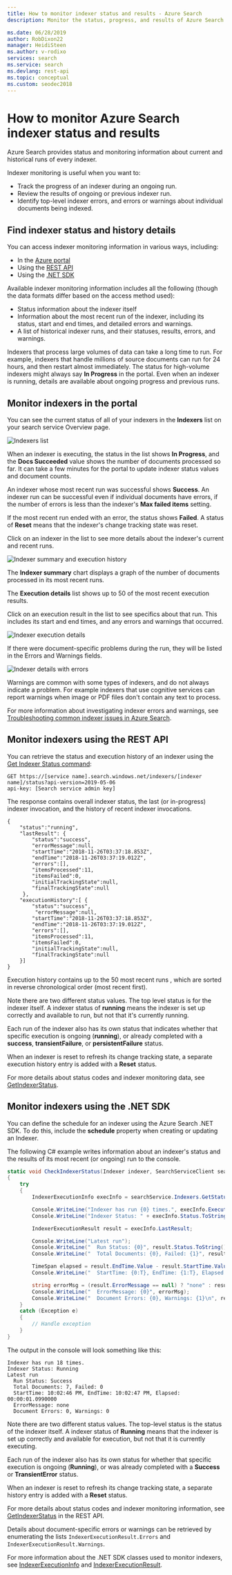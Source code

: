 ```yaml
---
title: How to monitor indexer status and results - Azure Search
description: Monitor the status, progress, and results of Azure Search indexers in the Azure portal, using the REST API, or the .NET SDK.

ms.date: 06/28/2019
author: RobDixon22
manager: HeidiSteen
ms.author: v-rodixo
services: search
ms.service: search
ms.devlang: rest-api
ms.topic: conceptual
ms.custom: seodec2018
---
```


# How to monitor Azure Search indexer status and results

Azure Search provides status and monitoring information about current and historical runs of every indexer.

Indexer monitoring is useful when you want to:

* Track the progress of an indexer during an ongoing run.
* Review the results of ongoing or previous indexer run.
* Identify top-level indexer errors, and errors or warnings about individual documents being indexed.

## Find indexer status and history details

You can access indexer monitoring information in various ways, including:

* In the [Azure portal](#portal)
* Using the [REST API](#restapi)
* Using the [.NET SDK](#dotnetsdk)

Available indexer monitoring information includes all the following (though the data formats differ based on the access method used):

* Status information about the indexer itself
* Information about the most recent run of the indexer, including its status, start and end times, and detailed errors and warnings.
* A list of historical indexer runs, and their statuses, results, errors, and warnings.

Indexers that process large volumes of data can take a long time to run. For example, indexers that handle millions of source documents can run for 24 hours, and then restart almost immediately. The status for high-volume indexers might always say **In Progress** in the portal. Even when an indexer is running, details are available about ongoing progress and previous runs.

<a name="portal"></a>

## Monitor indexers in the portal

You can see the current status of all of your indexers in the **Indexers** list on your search service Overview page.

   ![Indexers list](media/search-monitor-indexers/indexers-list.png "Indexers list")

When an indexer is executing, the status in the list shows **In Progress**, and the **Docs Succeeded** value shows the number of documents processed so far. It can take a few minutes for the portal to update indexer status values and document counts.

An indexer whose most recent run was successful shows **Success**. An indexer run can be successful even if individual documents have errors, if the number of errors is less than the indexer's **Max failed items** setting.

If the most recent run ended with an error, the status shows **Failed**. A status of **Reset** means that the indexer's change tracking state was reset.

Click on an indexer in the list to see more details about the indexer's current and recent runs.

   ![Indexer summary and execution history](media/search-monitor-indexers/indexer-summary.png "Indexer summary and execution history")

The **Indexer summary** chart displays a graph of the number of documents processed in its most recent runs.

The **Execution details** list shows up to 50 of the most recent execution results.

Click on an execution result in the list to see specifics about that run. This includes its start and end times, and any errors and warnings that occurred.

   ![Indexer execution details](media/search-monitor-indexers/indexer-execution.png "Indexer execution details")

If there were document-specific problems during the run, they will be listed in the Errors and Warnings fields.

   ![Indexer details with errors](media/search-monitor-indexers/indexer-execution-error.png "Indexer details with errors")

Warnings are common with some types of indexers, and do not always indicate a problem. For example indexers that use cognitive services can report warnings when image or PDF files don't contain any text to process.

For more information about investigating indexer errors and warnings, see [Troubleshooting common indexer issues in Azure Search](search-indexer-troubleshooting..md).

<a name="restApi"></a>

## Monitor indexers using the REST API

You can retrieve the status and execution history of an indexer using the [Get Indexer Status command](https://docs.microsoft.com/rest/api/searchservice/get-indexer-status):

    GET https://[service name].search.windows.net/indexers/[indexer name]/status?api-version=2019-05-06
    api-key: [Search service admin key]

The response contains overall indexer status, the last (or in-progress) indexer invocation, and the history of recent indexer invocations.

    {
        "status":"running",
        "lastResult": {
            "status":"success",
            "errorMessage":null,
            "startTime":"2018-11-26T03:37:18.853Z",
            "endTime":"2018-11-26T03:37:19.012Z",
            "errors":[],
            "itemsProcessed":11,
            "itemsFailed":0,
            "initialTrackingState":null,
            "finalTrackingState":null
         },
        "executionHistory":[ {
            "status":"success",
             "errorMessage":null,
            "startTime":"2018-11-26T03:37:18.853Z",
            "endTime":"2018-11-26T03:37:19.012Z",
            "errors":[],
            "itemsProcessed":11,
            "itemsFailed":0,
            "initialTrackingState":null,
            "finalTrackingState":null
        }]
    }

Execution history contains up to the 50 most recent runs , which are sorted in reverse chronological order (most recent first).

Note there are two different status values. The top level status is for the indexer itself. A indexer status of **running** means the indexer is set up correctly and available to run, but not that it's currently running.

Each run of the indexer also has its own status that indicates whether that specific execution is ongoing (**running**), or already completed with a **success**, **transientFailure**, or **persistentFailure** status. 

When an indexer is reset to refresh its change tracking state, a separate execution history entry is added with a **Reset** status.

For more details about status codes and indexer monitoring data, see [GetIndexerStatus](https://docs.microsoft.com/en-us/rest/api/searchservice/get-indexer-status).

<a name="dotNetSdk"></a>

## Monitor indexers using the .NET SDK

You can define the schedule for an indexer using the Azure Search .NET SDK. To do this, include the **schedule** property when creating or updating an Indexer.

The following C# example writes information about an indexer's status and the results of its most recent (or ongoing) run to the console.

```csharp
static void CheckIndexerStatus(Indexer indexer, SearchServiceClient searchService)
{
    try
    {
        IndexerExecutionInfo execInfo = searchService.Indexers.GetStatus(indexer.Name);

        Console.WriteLine("Indexer has run {0} times.", execInfo.ExecutionHistory.Count);
        Console.WriteLine("Indexer Status: " + execInfo.Status.ToString());

        IndexerExecutionResult result = execInfo.LastResult;

        Console.WriteLine("Latest run");
        Console.WriteLine("  Run Status: {0}", result.Status.ToString());
        Console.WriteLine("  Total Documents: {0}, Failed: {1}", result.ItemCount, result.FailedItemCount);

        TimeSpan elapsed = result.EndTime.Value - result.StartTime.Value;
        Console.WriteLine("  StartTime: {0:T}, EndTime: {1:T}, Elapsed: {2:t}", result.StartTime.Value, result.EndTime.Value, elapsed);

        string errorMsg = (result.ErrorMessage == null) ? "none" : result.ErrorMessage;
        Console.WriteLine("  ErrorMessage: {0}", errorMsg);
        Console.WriteLine("  Document Errors: {0}, Warnings: {1}\n", result.Errors.Count, result.Warnings.Count);
    }
    catch (Exception e)
    {
        // Handle exception
    }
}
```

The output in the console will look something like this:

    Indexer has run 18 times.
    Indexer Status: Running
    Latest run
      Run Status: Success
      Total Documents: 7, Failed: 0
      StartTime: 10:02:46 PM, EndTime: 10:02:47 PM, Elapsed: 00:00:01.0990000
      ErrorMessage: none
      Document Errors: 0, Warnings: 0

Note there are two different status values. The top-level status is the status of the indexer itself. A indexer status of **Running** means that the indexer is set up correctly and available for execution, but not that it is currently executing.

Each run of the indexer also has its own status for whether that specific execution is ongoing (**Running**), or was already completed with a **Success** or **TransientError** status. 

When an indexer is reset to refresh its change tracking state, a separate history entry is added with a **Reset** status.

For more details about status codes and indexer monitoring information, see [GetIndexerStatus](https://docs.microsoft.com/rest/api/searchservice/get-indexer-status) in the REST API.

Details about document-specific errors or warnings can be retrieved by enumerating the lists `IndexerExecutionResult.Errors` and `IndexerExecutionResult.Warnings`.

For more information about the .NET SDK classes used to monitor indexers, see [IndexerExecutionInfo](https://docs.microsoft.com/dotnet/api/microsoft.azure.search.models.indexerexecutioninfo?view=azure-dotnet) and [IndexerExecutionResult](https://docs.microsoft.com/dotnet/api/microsoft.azure.search.models.indexerexecutionresult?view=azure-dotnet).
